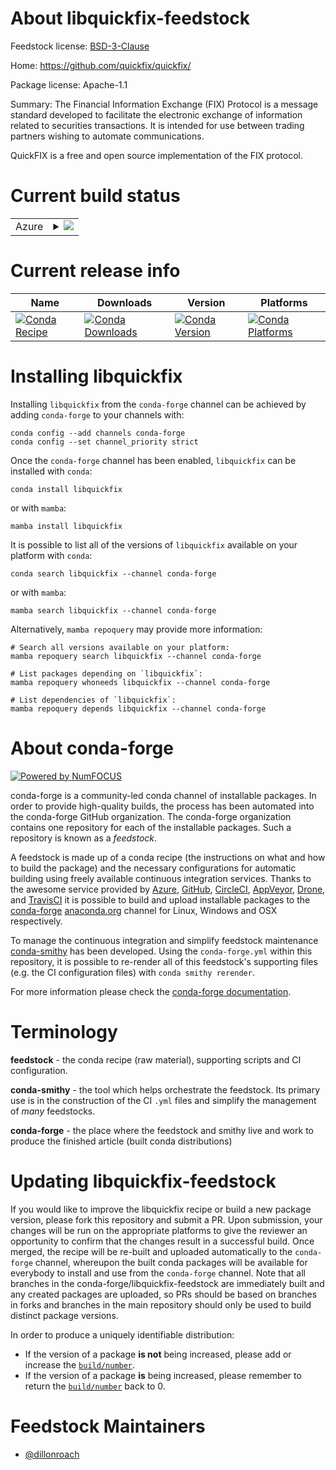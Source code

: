 About libquickfix-feedstock
===========================

Feedstock license: [BSD-3-Clause](https://github.com/conda-forge/libquickfix-feedstock/blob/main/LICENSE.txt)

Home: https://github.com/quickfix/quickfix/

Package license: Apache-1.1

Summary: The Financial Information Exchange (FIX) Protocol is a message standard
developed to facilitate the electronic exchange of information related
to securities transactions. It is intended for use between trading
partners wishing to automate communications.

QuickFIX is a free and open source implementation of the FIX protocol.


Current build status
====================


<table>
    
  <tr>
    <td>Azure</td>
    <td>
      <details>
        <summary>
          <a href="https://dev.azure.com/conda-forge/feedstock-builds/_build/latest?definitionId=23819&branchName=main">
            <img src="https://dev.azure.com/conda-forge/feedstock-builds/_apis/build/status/libquickfix-feedstock?branchName=main">
          </a>
        </summary>
        <table>
          <thead><tr><th>Variant</th><th>Status</th></tr></thead>
          <tbody><tr>
              <td>linux_64</td>
              <td>
                <a href="https://dev.azure.com/conda-forge/feedstock-builds/_build/latest?definitionId=23819&branchName=main">
                  <img src="https://dev.azure.com/conda-forge/feedstock-builds/_apis/build/status/libquickfix-feedstock?branchName=main&jobName=linux&configuration=linux%20linux_64_" alt="variant">
                </a>
              </td>
            </tr><tr>
              <td>osx_64</td>
              <td>
                <a href="https://dev.azure.com/conda-forge/feedstock-builds/_build/latest?definitionId=23819&branchName=main">
                  <img src="https://dev.azure.com/conda-forge/feedstock-builds/_apis/build/status/libquickfix-feedstock?branchName=main&jobName=osx&configuration=osx%20osx_64_" alt="variant">
                </a>
              </td>
            </tr>
          </tbody>
        </table>
      </details>
    </td>
  </tr>
</table>

Current release info
====================

| Name | Downloads | Version | Platforms |
| --- | --- | --- | --- |
| [![Conda Recipe](https://img.shields.io/badge/recipe-libquickfix-green.svg)](https://anaconda.org/conda-forge/libquickfix) | [![Conda Downloads](https://img.shields.io/conda/dn/conda-forge/libquickfix.svg)](https://anaconda.org/conda-forge/libquickfix) | [![Conda Version](https://img.shields.io/conda/vn/conda-forge/libquickfix.svg)](https://anaconda.org/conda-forge/libquickfix) | [![Conda Platforms](https://img.shields.io/conda/pn/conda-forge/libquickfix.svg)](https://anaconda.org/conda-forge/libquickfix) |

Installing libquickfix
======================

Installing `libquickfix` from the `conda-forge` channel can be achieved by adding `conda-forge` to your channels with:

```
conda config --add channels conda-forge
conda config --set channel_priority strict
```

Once the `conda-forge` channel has been enabled, `libquickfix` can be installed with `conda`:

```
conda install libquickfix
```

or with `mamba`:

```
mamba install libquickfix
```

It is possible to list all of the versions of `libquickfix` available on your platform with `conda`:

```
conda search libquickfix --channel conda-forge
```

or with `mamba`:

```
mamba search libquickfix --channel conda-forge
```

Alternatively, `mamba repoquery` may provide more information:

```
# Search all versions available on your platform:
mamba repoquery search libquickfix --channel conda-forge

# List packages depending on `libquickfix`:
mamba repoquery whoneeds libquickfix --channel conda-forge

# List dependencies of `libquickfix`:
mamba repoquery depends libquickfix --channel conda-forge
```


About conda-forge
=================

[![Powered by
NumFOCUS](https://img.shields.io/badge/powered%20by-NumFOCUS-orange.svg?style=flat&colorA=E1523D&colorB=007D8A)](https://numfocus.org)

conda-forge is a community-led conda channel of installable packages.
In order to provide high-quality builds, the process has been automated into the
conda-forge GitHub organization. The conda-forge organization contains one repository
for each of the installable packages. Such a repository is known as a *feedstock*.

A feedstock is made up of a conda recipe (the instructions on what and how to build
the package) and the necessary configurations for automatic building using freely
available continuous integration services. Thanks to the awesome service provided by
[Azure](https://azure.microsoft.com/en-us/services/devops/), [GitHub](https://github.com/),
[CircleCI](https://circleci.com/), [AppVeyor](https://www.appveyor.com/),
[Drone](https://cloud.drone.io/welcome), and [TravisCI](https://travis-ci.com/)
it is possible to build and upload installable packages to the
[conda-forge](https://anaconda.org/conda-forge) [anaconda.org](https://anaconda.org/)
channel for Linux, Windows and OSX respectively.

To manage the continuous integration and simplify feedstock maintenance
[conda-smithy](https://github.com/conda-forge/conda-smithy) has been developed.
Using the ``conda-forge.yml`` within this repository, it is possible to re-render all of
this feedstock's supporting files (e.g. the CI configuration files) with ``conda smithy rerender``.

For more information please check the [conda-forge documentation](https://conda-forge.org/docs/).

Terminology
===========

**feedstock** - the conda recipe (raw material), supporting scripts and CI configuration.

**conda-smithy** - the tool which helps orchestrate the feedstock.
                   Its primary use is in the construction of the CI ``.yml`` files
                   and simplify the management of *many* feedstocks.

**conda-forge** - the place where the feedstock and smithy live and work to
                  produce the finished article (built conda distributions)


Updating libquickfix-feedstock
==============================

If you would like to improve the libquickfix recipe or build a new
package version, please fork this repository and submit a PR. Upon submission,
your changes will be run on the appropriate platforms to give the reviewer an
opportunity to confirm that the changes result in a successful build. Once
merged, the recipe will be re-built and uploaded automatically to the
`conda-forge` channel, whereupon the built conda packages will be available for
everybody to install and use from the `conda-forge` channel.
Note that all branches in the conda-forge/libquickfix-feedstock are
immediately built and any created packages are uploaded, so PRs should be based
on branches in forks and branches in the main repository should only be used to
build distinct package versions.

In order to produce a uniquely identifiable distribution:
 * If the version of a package **is not** being increased, please add or increase
   the [``build/number``](https://docs.conda.io/projects/conda-build/en/latest/resources/define-metadata.html#build-number-and-string).
 * If the version of a package **is** being increased, please remember to return
   the [``build/number``](https://docs.conda.io/projects/conda-build/en/latest/resources/define-metadata.html#build-number-and-string)
   back to 0.

Feedstock Maintainers
=====================

* [@dillonroach](https://github.com/dillonroach/)

